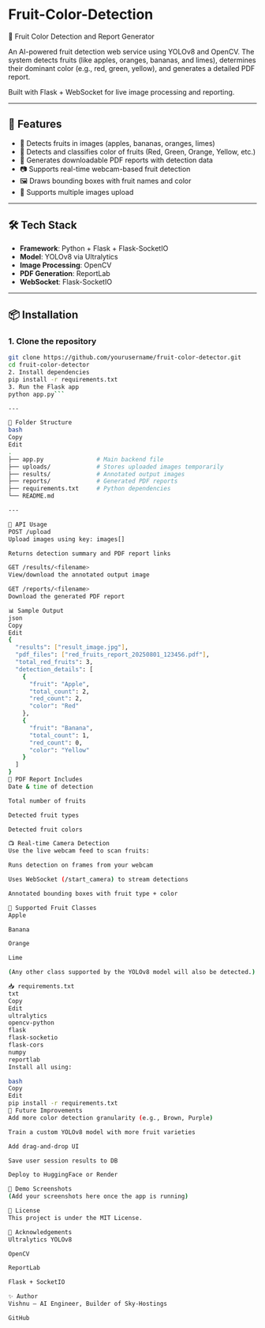 # Fruit-Color-Detection

 🍎 Fruit Color Detection and Report Generator

An AI-powered fruit detection web service using YOLOv8 and OpenCV. The system detects fruits (like apples, oranges, bananas, and limes), determines their dominant color (e.g., red, green, yellow), and generates a detailed PDF report.

Built with Flask + WebSocket for live image processing and reporting.

---

## 📸 Features

- 🧠 Detects fruits in images (apples, bananas, oranges, limes)
- 🎨 Detects and classifies color of fruits (Red, Green, Orange, Yellow, etc.)
- 📑 Generates downloadable PDF reports with detection data
- 📷 Supports real-time webcam-based fruit detection
- 🖼 Draws bounding boxes with fruit names and color
- 🔄 Supports multiple images upload

---

## 🛠 Tech Stack

- **Framework**: Python + Flask + Flask-SocketIO
- **Model**: YOLOv8 via Ultralytics
- **Image Processing**: OpenCV
- **PDF Generation**: ReportLab
- **WebSocket**: Flask-SocketIO

---

## 📦 Installation

### 1. Clone the repository

```bash
git clone https://github.com/yourusername/fruit-color-detector.git
cd fruit-color-detector
2. Install dependencies
pip install -r requirements.txt
3. Run the Flask app
python app.py```

---

📂 Folder Structure
bash
Copy
Edit
.
├── app.py               # Main backend file
├── uploads/             # Stores uploaded images temporarily
├── results/             # Annotated output images
├── reports/             # Generated PDF reports
├── requirements.txt     # Python dependencies
└── README.md

---

🎯 API Usage
POST /upload
Upload images using key: images[]

Returns detection summary and PDF report links

GET /results/<filename>
View/download the annotated output image

GET /reports/<filename>
Download the generated PDF report

📊 Sample Output
json
Copy
Edit
{
  "results": ["result_image.jpg"],
  "pdf_files": ["red_fruits_report_20250801_123456.pdf"],
  "total_red_fruits": 3,
  "detection_details": [
    {
      "fruit": "Apple",
      "total_count": 2,
      "red_count": 2,
      "color": "Red"
    },
    {
      "fruit": "Banana",
      "total_count": 1,
      "red_count": 0,
      "color": "Yellow"
    }
  ]
}
📑 PDF Report Includes
Date & time of detection

Total number of fruits

Detected fruit types

Detected fruit colors

📺 Real-time Camera Detection
Use the live webcam feed to scan fruits:

Runs detection on frames from your webcam

Uses WebSocket (/start_camera) to stream detections

Annotated bounding boxes with fruit type + color

🍌 Supported Fruit Classes
Apple

Banana

Orange

Lime

(Any other class supported by the YOLOv8 model will also be detected.)

📥 requirements.txt
txt
Copy
Edit
ultralytics
opencv-python
flask
flask-socketio
flask-cors
numpy
reportlab
Install all using:

bash
Copy
Edit
pip install -r requirements.txt
🔮 Future Improvements
Add more color detection granularity (e.g., Brown, Purple)

Train a custom YOLOv8 model with more fruit varieties

Add drag-and-drop UI

Save user session results to DB

Deploy to HuggingFace or Render

📸 Demo Screenshots
(Add your screenshots here once the app is running)

📜 License
This project is under the MIT License.

🙌 Acknowledgements
Ultralytics YOLOv8

OpenCV

ReportLab

Flask + SocketIO

✨ Author
Vishnu – AI Engineer, Builder of Sky-Hostings

GitHub

